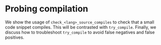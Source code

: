 # Probing compilation

We show the usage of `check_<lang>_source_compiles` to check that a small code
snippet compiles. This will be contrasted with `try_compile`. Finally, we
discuss how to troubleshoot `try_compile` to avoid false negatives and false positives.
